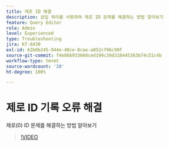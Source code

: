 ```yaml
---
title: 제로 ID 해결
description: 삽입 쿼리를 사용하여 제로 ID 문제를 해결하는 방법 알아보기
feature: Query Editor
role: Admin
level: Experienced
type: Troubleshooting
jira: KT-8430
exl-id: 62b8b245-944e-40ce-8cae-a052cf96c99f
source-git-commit: f4e86b933660ced199c30d318445363b74c51c4b
workflow-type: tm+mt
source-wordcount: '28'
ht-degree: 100%

---
```


# 제로 ID 기록 오류 해결

제로(0) ID 문제를 해결하는 방법 알아보기

>[!VIDEO](https://video.tv.adobe.com/v/335987?quality=12&learn=on)
